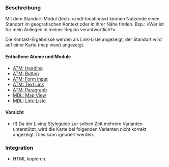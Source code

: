 ### Beschreibung
 
Mit dem Standort-Modul (tech. «.mdl-locations») können Nutzende einen Standort im geografischen Kontext oder in ihrer Nähe finden. Bsp.: «Wer ist für mein Anliegen in meiner Region verantwortlich?»
 
Die Kontakt-Ergebnisse werden als Link-Liste angezeigt, der Standort wird auf einer Karte (map view) angezeigt.
 
 
#### Enthaltene Atome und Module
* <a href="../../atoms/headings/headings.html">ATM: Heading</a>
* <a href="../../atoms/button/button.html">ATM: Button</a>
* <a href="../../atoms/form_input/form_input.html">ATM: Form Input</a>
* <a href="../../atoms/text_link/text_link.html">ATM: Text Link</a>
* <a href="../../atoms/paragraph/paragraph.html">ATM: Paragraph</a>
* <a href="../map_view/map_view.html">MDL: Map View</a>
* <a href="../linklist/linklist.html">MDL: Link-Liste</a>

 
#### Vorsicht
* (!) Da der Living Styleguide zur selben Zeit mehrere Varianten unterstützt, wird die Karte bei folgenden Varianten nicht korrekt angezeigt. Dies kann ignoriert werden.
 
### Integration
* HTML kopieren.
 

